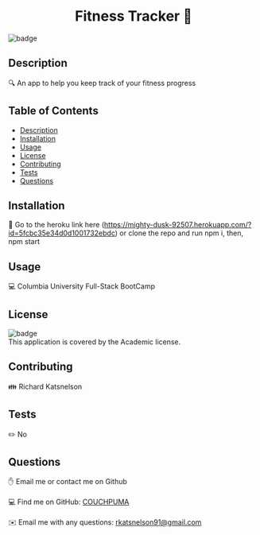 <h1 align="center">Fitness Tracker 👋</h1>
  
![badge](https://img.shields.io/badge/license-Academic-brightgreen)<br />
## Description
🔍 An app to help you keep track of your fitness progress
## Table of Contents
- [Description](#description)
- [Installation](#installation)
- [Usage](#usage)
- [License](#license)
- [Contributing](#contributing)
- [Tests](#tests)
- [Questions](#questions)
## Installation
💾 Go to the heroku link here (https://mighty-dusk-92507.herokuapp.com/?id=5fcbc35e34d0d1001732ebdc) or clone the repo and run npm i, then, npm start
## Usage
💻 Columbia University Full-Stack BootCamp
## License
![badge](https://img.shields.io/badge/license-Academic-brightgreen)
<br />
This application is covered by the Academic license. 
## Contributing
👪 Richard Katsnelson
## Tests
✏️ No
## Questions
✋ Email me or contact me on Github<br />
<br />
💻 Find me on GitHub: [COUCHPUMA](https://github.com/COUCHPUMA)<br />
<br />
✉️ Email me with any questions: rkatsnelson91@gmail.com<br /><br />